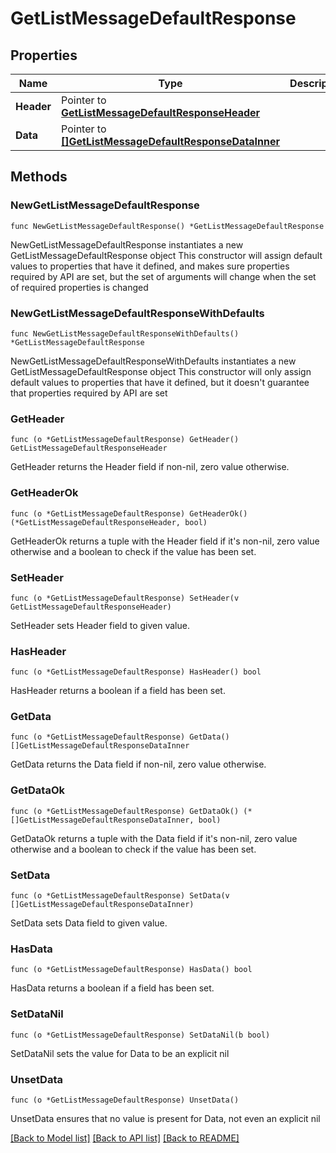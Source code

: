 # GetListMessageDefaultResponse

## Properties

Name | Type | Description | Notes
------------ | ------------- | ------------- | -------------
**Header** | Pointer to [**GetListMessageDefaultResponseHeader**](GetListMessageDefaultResponseHeader.md) |  | [optional] 
**Data** | Pointer to [**[]GetListMessageDefaultResponseDataInner**](GetListMessageDefaultResponseDataInner.md) |  | [optional] 

## Methods

### NewGetListMessageDefaultResponse

`func NewGetListMessageDefaultResponse() *GetListMessageDefaultResponse`

NewGetListMessageDefaultResponse instantiates a new GetListMessageDefaultResponse object
This constructor will assign default values to properties that have it defined,
and makes sure properties required by API are set, but the set of arguments
will change when the set of required properties is changed

### NewGetListMessageDefaultResponseWithDefaults

`func NewGetListMessageDefaultResponseWithDefaults() *GetListMessageDefaultResponse`

NewGetListMessageDefaultResponseWithDefaults instantiates a new GetListMessageDefaultResponse object
This constructor will only assign default values to properties that have it defined,
but it doesn't guarantee that properties required by API are set

### GetHeader

`func (o *GetListMessageDefaultResponse) GetHeader() GetListMessageDefaultResponseHeader`

GetHeader returns the Header field if non-nil, zero value otherwise.

### GetHeaderOk

`func (o *GetListMessageDefaultResponse) GetHeaderOk() (*GetListMessageDefaultResponseHeader, bool)`

GetHeaderOk returns a tuple with the Header field if it's non-nil, zero value otherwise
and a boolean to check if the value has been set.

### SetHeader

`func (o *GetListMessageDefaultResponse) SetHeader(v GetListMessageDefaultResponseHeader)`

SetHeader sets Header field to given value.

### HasHeader

`func (o *GetListMessageDefaultResponse) HasHeader() bool`

HasHeader returns a boolean if a field has been set.

### GetData

`func (o *GetListMessageDefaultResponse) GetData() []GetListMessageDefaultResponseDataInner`

GetData returns the Data field if non-nil, zero value otherwise.

### GetDataOk

`func (o *GetListMessageDefaultResponse) GetDataOk() (*[]GetListMessageDefaultResponseDataInner, bool)`

GetDataOk returns a tuple with the Data field if it's non-nil, zero value otherwise
and a boolean to check if the value has been set.

### SetData

`func (o *GetListMessageDefaultResponse) SetData(v []GetListMessageDefaultResponseDataInner)`

SetData sets Data field to given value.

### HasData

`func (o *GetListMessageDefaultResponse) HasData() bool`

HasData returns a boolean if a field has been set.

### SetDataNil

`func (o *GetListMessageDefaultResponse) SetDataNil(b bool)`

 SetDataNil sets the value for Data to be an explicit nil

### UnsetData
`func (o *GetListMessageDefaultResponse) UnsetData()`

UnsetData ensures that no value is present for Data, not even an explicit nil

[[Back to Model list]](../README.md#documentation-for-models) [[Back to API list]](../README.md#documentation-for-api-endpoints) [[Back to README]](../README.md)


